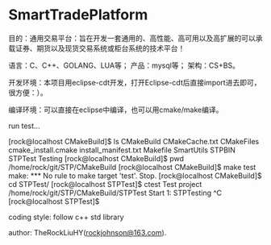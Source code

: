 # SmartTradePlatform
目的：通用交易平台：旨在开发一套通用的、高性能、高可用以及高扩展的可以承载证券、期货以及现货交易系统或柜台系统的技术平台！

语言：C、C++、GOLANG、LUA等；
产品：mysql等；
架构：CS+BS。

开发环境：本项目用eclipse-cdt开发，打开Eclipse-cdt后直接import进去即可，很方便：）。

编译环境：可以直接在eclipse中编译，也可以用cmake/make编译。


run test...

[rock@localhost CMakeBuild]$ ls
CMakeBuild  CMakeCache.txt  CMakeFiles  cmake_install.cmake  install_manifest.txt  Makefile  SmartUtils  STPBIN  STPTest  Testing
[rock@localhost CMakeBuild]$ pwd
/home/rock/git/STP/CMakeBuild
[rock@localhost CMakeBuild]$ make test
make: *** No rule to make target 'test'.  Stop.
[rock@localhost CMakeBuild]$ cd STPTest/
[rock@localhost STPTest]$ ctest
Test project /home/rock/git/STP/CMakeBuild/STPTest
    Start 1: STPTesting
^C
[rock@localhost STPTest]$ 


coding style: follow c++ std library

author: TheRockLiuHY(rockjohnson@163.com).






